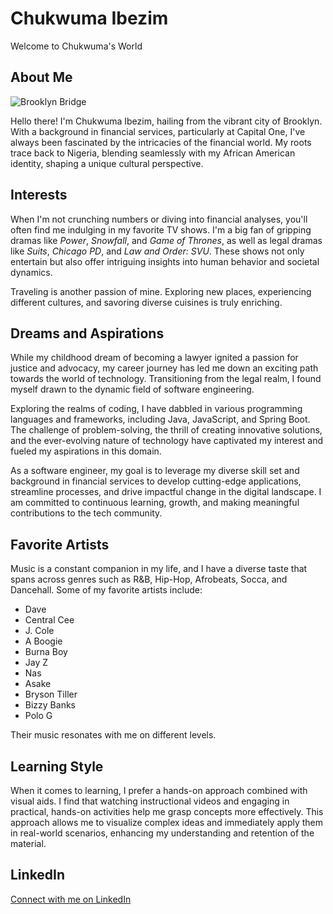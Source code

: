 # Chukwuma Ibezim

Welcome to Chukwuma's World

## About Me
![Brooklyn Bridge](https://media4.giphy.com/media/DOEXrsUpJ6IIP0GfM9/200.gif?cid=6104955enoqzvst5iqhm3h1wpje5919uesax36r0lyv5c6wi&ep=v1_gifs_translate&rid=200.gif&ct=g)


Hello there! I'm Chukwuma Ibezim, hailing from the vibrant city of Brooklyn. With a background in financial services, particularly at Capital One, I've always been fascinated by the intricacies of the financial world. My roots trace back to Nigeria, blending seamlessly with my African American identity, shaping a unique cultural perspective.

## Interests
When I'm not crunching numbers or diving into financial analyses, you'll often find me indulging in my favorite TV shows. I'm a big fan of gripping dramas like *Power*, *Snowfall*, and *Game of Thrones*, as well as legal dramas like *Suits*, *Chicago PD*, and *Law and Order: SVU*. These shows not only entertain but also offer intriguing insights into human behavior and societal dynamics.

Traveling is another passion of mine. Exploring new places, experiencing different cultures, and savoring diverse cuisines is truly enriching.

## Dreams and Aspirations
While my childhood dream of becoming a lawyer ignited a passion for justice and advocacy, my career journey has led me down an exciting path towards the world of technology. Transitioning from the legal realm, I found myself drawn to the dynamic field of software engineering.

Exploring the realms of coding, I have dabbled in various programming languages and frameworks, including Java, JavaScript, and Spring Boot. The challenge of problem-solving, the thrill of creating innovative solutions, and the ever-evolving nature of technology have captivated my interest and fueled my aspirations in this domain.

As a software engineer, my goal is to leverage my diverse skill set and background in financial services to develop cutting-edge applications, streamline processes, and drive impactful change in the digital landscape. I am committed to continuous learning, growth, and making meaningful contributions to the tech community.

## Favorite Artists
Music is a constant companion in my life, and I have a diverse taste that spans across genres such as R&B, Hip-Hop, Afrobeats, Socca, and Dancehall. Some of my favorite artists include:

- Dave 
- Central Cee
- J. Cole
- A Boogie
- Burna Boy
- Jay Z
- Nas
- Asake
- Bryson Tiller
- Bizzy Banks
- Polo G

Their music resonates with me on different levels.

## Learning Style
When it comes to learning, I prefer a hands-on approach combined with visual aids. I find that watching instructional videos and engaging in practical, hands-on activities help me grasp concepts more effectively. This approach allows me to visualize complex ideas and immediately apply them in real-world scenarios, enhancing my understanding and retention of the material.

## LinkedIn 
[Connect with me on LinkedIn](https://www.linkedin.com/in/chukwumaibezim/)

